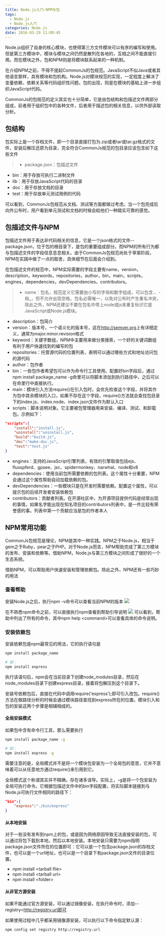 ```yaml
---
title: Node.js入门-NPM与包
tags:
  - Node.js
  - Node.js入门
categories: Node.js
date: 2016-03-29 11:09:45
---
```


Node.js组织了自身的核心模块，也使得第三方文件模块可以有序的编写和使用。但是第三方模块中，模块与模块之间仍然是散列在各地的，互相之间不能直接引用。而在模块之外，包和NPM则是将模块联系起来的一种机制。

在介绍NPM之前，不得不提起CommonJs的包规范。JavaScript不似Java或者其他语言那样，具有模块和包机构。Node.js对模块规范的实现，一定程度上解决了变量依赖、依赖关系等代码组织性问题。包的出现，则是在模块的基础上进一步组织JavaScript代码。
<!-- more -->
CommonJs的包规范的定义其实也十分简单，它是由包结构和包描述文件两部分组成，前者用于组织包中的各种文件，后者用于描述包的相关信息，以供外部读取分析。

## 包结构
包实际上是一个存档文件，即一个目录直接打包为.zip或者tar或tar.gz格式的文件，安装后解压还原为目录，完全符合CommonJs规范的包目录应该包含如下这些文件
>* package.json：包描述文件
* bin：用于存放可执行二进制文件
* lib：用于存放JavaScript代码的目录
* doc：用于存放文档的目录
* test：用于存放单元测试用例的代码
 
可以看到，CommonJs包规范从文档、测试等方面都做过考虑。当一个包完成后向外公布时，用户看到单元测试和文档的时候会給他们一种踏实可靠的感觉。

## 包描述文件与NPM
包描述文件用于表达非代码相关的信息，它是一个json格式的文件--package.json，位于包的根目录下，是包的重要组成部分。而NPM的所有行为都与包描述文件的字段信息息息相关。由于CommonJs包规范尚处于草案阶段，NPM在实践中做了一点的取舍，具体细节在后面会介绍到。

在包描述文件的规范中，NPM实际需要的字段主要有name，version，description，keywords，repositories，author，bin，main，scripts，engines，dependencies，devDependencies，contributors。
>* name：包名，规范定义它需要由小写的字母和数字组成，可以包含.、-和_，但不允许出现空格。包名必需唯一，以免对公布时产生重名冲突，除此之外，NPM还建议不要在包名中带上node或js来重复标识它是JavaScript或Node.js模块。
* description：包简介
* version：版本号，一个语义化的版本号，这在<http://semver.org>上有详细定义，通常为major.minor.revision格式
* keyword：关键字数组，NPM中主要用来做分类搜索，一个好的关键词数组有利于用户快速找到的编写的包
* repositories：托管源代码的位置列表，表明可以通过哪些方式和地址访问包的源代码
* author：包作者
* bin：一些包作者希望包可以作为命令行工具使用。配置好bin字段后，通过npm install package_name -g命里可以将脚本添加到执行路径中，之后可以在命里行中直接执行。
* main：模块引入方法require()在引入包时，会优先检查这个字段，并将其作为包中其余模块的入口，如果不存在这个字段，require()方法就会查找包目录下的index.js、index.node、index.json文件作为默认入口
* scripts：脚本说明对象。它主要被包管理器用来安装、编译、测试、和卸载包。示例如下：
 ```json
 "scripts":{
     "install":"install.js",
     "uninstall":"uninstall.js",
     "build":"build.js",
     "doc":"make-doc.js",
     "test":"test.js"
 }
 ```
* engines：支持的JavaScript引擎列表，有效的引擎取值包括ejs、flusspferd、gpsee、jsc、spidermonkey、narwhal、node和v8
* dependencies：使用当前包所需要依赖的包列表。这个属性十分重要，NPM会通过这个属性帮助自动加载依赖的包。
* devDependencies：一些模块只是在开发时需要依赖。配置这个属性，可以提示包的后续开发者安装依赖包
* contributors：贡献者列表。在开源社区中，为开源项目提供代码是经常出现的事情，如果名字能出现在知名项目的contributors列表中，是一件比较有荣誉感的事。列表中第一个贡献应当是包的作者本人

## NPM常用功能
CommonJs包规范是理论，NPM是其中一种实践。NPM之于Node.js，相当于gem之于Ruby，pear之于PHP。对于Node.js而言，NPM帮助完成了第三方模块的发布、安装和依赖等。借助NPM，Node.js与第三方模块之间形成了很好的一个生态系统。

借助NPM，可以帮助用户快速安装和管理依赖包。除此之外，NPM还有一些巧妙的用法

### 查看帮助
安装Node.js之后，执行npm -v命令可以查看当前NPM的版本
![](http://7xqe60.com1.z0.glb.clouddn.com/npm-v.png)

在不熟悉npm命令之前，可以直接执行npm查看到帮助引导说明
![](http://7xqe60.com1.z0.glb.clouddn.com/npm-help.png)
可以看到，帮助中列出了所有的命令，其中npm help &lt;command&gt;可以查看具体的命令说明。

### 安装依赖包
安装依赖包是npm最常见的用法，它的执行语句是
```bash
npm install package_name

# 如：
npm install express
```
执行该语句后，npm会在当前目录下创建node_modules目录，然后在node_modules目录下创建express目录，接着将包解压到这个目录下。

安装号依赖包后，直接在代码中调用require('express');即可引入改包。require()方法在做路径分析的时候会通过模块路径查找到express所在的位置。模块引入和包的安装这两个步骤是相辅相成的。
#### 全局安装模式
如果包中含有命令行工具，那么需要执行
```bash
npm install package_name -g

# 如：
npm install express -g
```
需要注意的是，全局模式并不是将一个模块包安装为一个全局包的意思，它并不意味着可以从任意地方通过require()来引用到它。

全局模式这个称谓其实并不精确，存在诸多误导。实际上，-g是将一个包安装为全局可执行命令。它根据包描述文件中的bin字段配置，将实际脚本链接到与Node.js可执行文件相同的路径下：
```json
"bin":{
    "express":"./bin/express"
}
```
#### 从本地安装
对于一些没有发布到npm上的包，或是因为网络原因导致无法直接安装的包，可以通过将包下载到本地，然后以本地安装。本地安装只需要为npm指明package.json文件所在的位置即可：它可以是一个包含package.json的存档文件，也可以是一个url地址，也可以是一个目录下有package.json文件的目录位置。
* npm install &lt;tarball file&gt;
* npm install &lt;tarball url&gt;
* npm install &lt;folder&gt;

#### 从非官方源安装
如果不能通过官方源安装，可以通过镜像安装，在执行命令时，添加--registry=http://registry.url即可

如果使用过程中几乎都采用镜像源安装，可以执行以下命令指定默认源：
```bash
npm config set registry http://registry.url
```